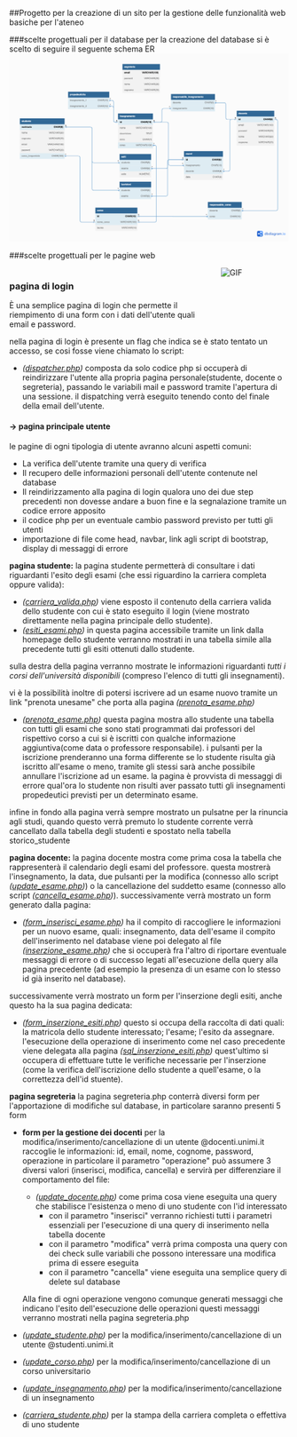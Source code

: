 ##Progetto per la creazione di un sito per la gestione delle funzionalità web basiche per l'ateneo

###scelte progettuali per il database
per la creazione del database si è scelto di seguire il seguente schema ER
![alt text](../immagini/diagramma.png)

###scelte progettuali per le pagine web
<div style="display: flex; align-items: flex-start;">
    <div style="flex-grow: 1;">
        <h3>pagina di login</h3>
        <p>È una semplice pagina di login che permette il riempimento di una form con i dati dell'utente 
        quali email e password.</p>
    </div>
    <img src="../media/login.gif" alt="GIF" style="margin-left: 10px; width: 50%">
</div>
nella pagina di login è presente un flag che indica se è stato tentato un accesso, se cosi fosse viene chiamato lo script:

- *([dispatcher.php](dispatcher.php))*
 composta da solo codice php si occuperà di reindirizzare l'utente alla propria pagina personale(studente, docente o segreteria), passando le variabili mail e password tramite l'apertura di una sessione.
 il dispatching verrà eseguito tenendo conto del finale della email dell'utente.

#### -> pagina principale utente
le pagine di ogni tipologia di utente avranno alcuni aspetti comuni:
- La verifica dell'utente tramite una query di verifica
- Il recupero delle informazioni personali dell'utente contenute nel database
- Il reindirizzamento alla pagina di login qualora uno dei due step precedenti non dovesse andare a buon fine e la segnalazione tramite un codice errore apposito
- il codice php per un eventuale cambio password previsto per tutti gli utenti
- importazione di file come head, navbar, link agli script di bootstrap, display di messaggi di errore
  

**pagina studente:**
la pagina studente permetterà di consultare i dati riguardanti l'esito degli esami (che essi riguardino la carriera completa oppure valida):
- *([carriera_valida.php](carriera_valida.php))*
    viene esposto il contenuto della carriera valida dello studente con cui è stato eseguito il login
    (viene mostrato direttamente nella pagina principale dello studente).
- *([esiti_esami.php](esiti_esami.php))*
    in questa pagina accessibile tramite un link dalla homepage dello studente verranno mostrati in una tabella simile alla precedente tutti gli esiti ottenuti dallo studente.

sulla destra della pagina verranno mostrate le informazioni riguardanti *tutti i corsi dell'università disponibili* (compreso l'elenco di tutti gli insegnamenti).

vi è la possibilità inoltre di potersi iscrivere ad un esame nuovo tramite un link "prenota unesame" che porta alla pagina *([prenota_esame.php](prenota_esame.php))*
- *([prenota_esame.php](prenota_esame.php))*
    questa pagina mostra allo studente una tabella con tutti gli esami che sono stati programmati dai professori del rispettivo corso a cui si è iscritti con qualche informazione aggiuntiva(come data o professore responsabile).
    i pulsanti per la iscrizione prenderanno una forma differente se lo studente risulta già iscritto all'esame o meno, tramite gli stessi sarà anche possibile annullare l'iscrizione ad un esame.
    la pagina è provvista di messaggi di errore qual'ora lo studente non risulti aver passato tutti gli insegnamenti propedeutici previsti per un determinato esame.

infine in fondo alla pagina verrà sempre mostrato un pulsatne per la rinuncia agli studi, quando questo verrà premuto lo studente corrente verrà cancellato dalla tabella degli studenti e spostato nella tabella storico_studente

**pagina docente:**
la pagina docente mostra come prima cosa la tabella che rappresenterà il calendario degli esami del professore.
questa mostrerà l'insegnamento, la data, due pulsanti per la modifica (connesso allo script *([update_esame.php](update_esame.php))*) o la cancellazione del suddetto esame (connesso allo script *([cancella_esame.php](cancella_esame.php))*).
successivamente verrà mostrato un form generato dalla pagina:
- *([form_inserisci_esame.php](form_inserisci_esame.php))*
    ha il compito di raccogliere le informazioni per un nuovo esame, quali: insegnamento, data dell'esame
    il compito dell'inserimento nel database viene poi delegato al file *([inserzione_esame.php](inserzione_esame.php))* che si occuperà fra l'altro di riportare eventuale messaggi di errore o di successo legati all'esecuzione della query alla pagina precedente (ad esempio la presenza di un esame con lo stesso id già inserito nel database).

successivamente verrà mostrato un form per l'inserzione degli esiti, anche questo ha la sua pagina dedicata:
- *([form_inserzione_esiti.php](form_inserzione_esiti.php))*
    questo si occupa della raccolta di dati quali: la matricola dello studente interessato; l'esame; l'esito da assegnare. l'esecuzione della operazione di inserimento come nel caso precedente viene delegata alla pagina *([sql_inserzione_esiti.php](sql_inserzione_esiti.php))* quest'ultimo si occupera di effettuare tutte le verifiche necessarie per l'inserzione (come la verifica dell'iscrizione dello studente a quell'esame, o la correttezza dell'id stuente).


**pagina segreteria**
la pagina segreteria.php conterrà diversi form per l'apportazione di modifiche sul database, in particolare saranno presenti 5 form 
- **form per la gestione dei docenti**
    per la modifica/inserimento/cancellazione di un utente @docenti.unimi.it
    raccoglie le informazioni: id, email, nome, cognome, password, operazione
    in particolare il parametro "operazione" può assumere 3 diversi valori (inserisci, modifica, cancella) e servirà per differenziare il comportamento del file:
    - *([update_docente.php](update_docente.php))*
    come prima cosa viene eseguita una query che stabilisce l'esistenza o meno di uno studente con l'id interessato
        - con il parametro "inserisci" verranno richiesti tutti i parametri essenziali per l'esecuzione di una query di inserimento nella tabella docente
        - con il parametro "modifica" verrà prima composta una query con dei check sulle variabili che possono interessare una modifica prima di essere eseguita
        - con il parametro "cancella" viene eseguita una semplice query di delete sul database
        
    Alla fine di ogni operazione vengono comunque generati messaggi che indicano l'esito dell'esecuzione delle operazioni
    questi messaggi verranno mostrati nella pagina segreteria.php


- *([update_studente.php](update_studente.php))* 
    per la modifica/inserimento/cancellazione di un utente @studenti.unimi.it

- *([update_corso.php](update_corso.php))* 
    per la modifica/inserimento/cancellazione di un corso universitario

- *([update_insegnamento.php](update_insegnametno.php))* 
    per la modifica/inserimento/cancellazione di un insegnamento

- *([carriera_studente.php](carriera_studente.php))* 
    per la stampa della carriera completa o effettiva di uno studente
